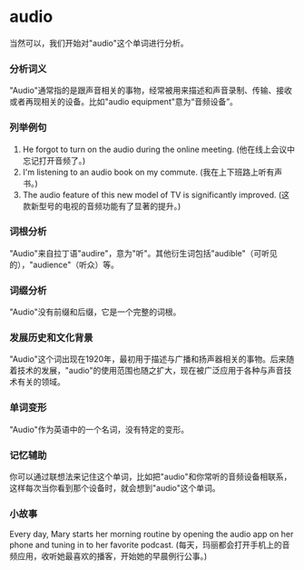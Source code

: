 # audio

当然可以，我们开始对"audio"这个单词进行分析。

  

### 分析词义

  

"Audio"通常指的是跟声音相关的事物，经常被用来描述和声音录制、传输、接收或者再现相关的设备。比如"audio equipment"意为“音频设备”。

  

### 列举例句

  

1.  He forgot to turn on the audio during the online meeting. (他在线上会议中忘记打开音频了。)
2.  I'm listening to an audio book on my commute. (我在上下班路上听有声书。)
3.  The audio feature of this new model of TV is significantly improved. (这款新型号的电视的音频功能有了显著的提升。)

  

### 词根分析

  

"Audio"来自拉丁语"audire"，意为"听"。其他衍生词包括"audible"（可听见的），"audience"（听众）等。

  

### 词缀分析

  

"Audio"没有前缀和后缀，它是一个完整的词根。

  

### 发展历史和文化背景

  

"Audio"这个词出现在1920年，最初用于描述与广播和扬声器相关的事物。后来随着技术的发展，"audio"的使用范围也随之扩大，现在被广泛应用于各种与声音技术有关的领域。

  

### 单词变形

  

"Audio"作为英语中的一个名词，没有特定的变形。

  

### 记忆辅助

  

你可以通过联想法来记住这个单词，比如把"audio"和你常听的音频设备相联系，这样每次当你看到那个设备时，就会想到"audio"这个单词。

  

### 小故事

  

Every day, Mary starts her morning routine by opening the audio app on her phone and tuning in to her favorite podcast. (每天，玛丽都会打开手机上的音频应用，收听她最喜欢的播客，开始她的早晨例行公事。)
